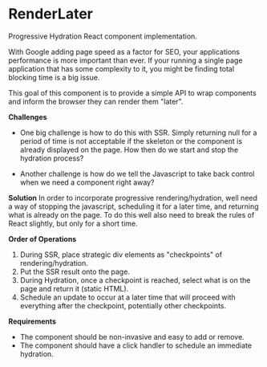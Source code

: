 # RenderLater
Progressive Hydration React component implementation.

With Google adding page speed as a factor for SEO, your applications performance is more important than ever. If your running a single page application that has some complexity to it, you might be finding total blocking time is a big issue.

This goal of this component is to provide a simple API to wrap components and inform the browser they can render them "later".

**Challenges**
- One big challenge is how to do this with SSR. Simply returning null for a period of time is not acceptable if the skeleton or the component is already displayed on the page. How then do we start and stop the hydration process?

- Another challenge is how do we tell the Javascript to take back control when we need a component right away?

**Solution**
In order to incorporate progressive rendering/hydration, well need a way of stopping the javascript, scheduling it for a later time, and returning what is already on the page. To do this well also need to break the rules of React slightly, but only for a short time.

**Order of Operations**
1. During SSR, place strategic div elements as "checkpoints" of rendering/hydration.
2. Put the SSR result onto the page.
3. During Hydration, once a checkpoint is reached, select what is on the page and return it (static HTML).
4. Schedule an update to occur at a later time that will proceed with everything after the checkpoint, potentially other checkpoints.

**Requirements**
- The component should be non-invasive and easy to add or remove.
- The component should have a click handler to schedule an immediate hydration.


